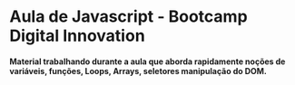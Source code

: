 # Aula de Javascript - Bootcamp Digital Innovation

#### Material trabalhando durante a aula que aborda rapidamente noções de variáveis, funções, Loops, Arrays, seletores manipulação do DOM.